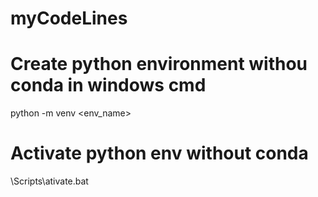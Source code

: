 # myCodeLines

# Create python environment withou conda in  windows cmd
python -m venv <path>\<env_name>

# Activate python env without conda
<path of env>\Scripts\ativate.bat
